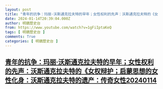 ```yaml
---
layout: post
title: "青年的抗争：玛丽·沃斯通克拉夫特的早年；女性权利的先声：沃斯通克拉夫特的《女权辩护；启蒙思想的女性化身：沃斯通克拉夫特的遗产：传奇女性20240114"
date: 2024-01-14T20:39:04.000Z
author: 明鏡歷史台
from: https://www.youtube.com/watch?v=1gFiIptaKeQ
tags: [ 明鏡歷史台 ]
comments: True
categories: [ 明鏡歷史台 ]
---
```

<!--1705264744000-->
[青年的抗争：玛丽·沃斯通克拉夫特的早年；女性权利的先声：沃斯通克拉夫特的《女权辩护；启蒙思想的女性化身：沃斯通克拉夫特的遗产：传奇女性20240114](https://www.youtube.com/watch?v=1gFiIptaKeQ)
------

<div>

</div>
